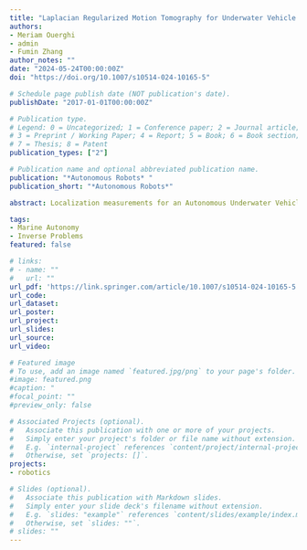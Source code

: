 ```yaml
---
title: "Laplacian Regularized Motion Tomography for Underwater Vehicle Flow Mapping with Sporadic Localization Measurements"
authors:
- Meriam Ouerghi
- admin
- Fumin Zhang
author_notes: ""
date: "2024-05-24T00:00:00Z"
doi: "https://doi.org/10.1007/s10514-024-10165-5"

# Schedule page publish date (NOT publication's date).
publishDate: "2017-01-01T00:00:00Z"

# Publication type.
# Legend: 0 = Uncategorized; 1 = Conference paper; 2 = Journal article;
# 3 = Preprint / Working Paper; 4 = Report; 5 = Book; 6 = Book section;
# 7 = Thesis; 8 = Patent
publication_types: ["2"]

# Publication name and optional abbreviated publication name.
publication: "*Autonomous Robots* "
publication_short: "*Autonomous Robots*"

abstract: Localization measurements for an Autonomous Underwater Vehicle (AUV) are often difficult to obtain. In many cases, localization measurements are only available sporadically after the AUV comes to the sea surface. Since the motion of AUVs is often affected by unknown underwater flow fields, the sporadic localization measurements carry information of the underwater flow field. Motion tomography (MT) algorithms have been developed to compute an underwater flow map based on the sporadic localization measurements.  This paper extends MT by introducing Laplacian regularization in to the problem formulation and the MT algorithm.   Laplacian regularization enforces smoothness in the spatial distribution of the underwater flow field. The resulted Laplacian regularized motion tomography (RMT) algorithm converges to achieve a finite error bounded. The performance of the RMT and other variants of MT are compared through the method of data resolution analysis. The improved performance of RMT is confirmed by experimental data collected from underwater glider ocean sensing experiments. 

tags:
- Marine Autonomy
- Inverse Problems
featured: false

# links:
# - name: ""
#   url: ""
url_pdf: 'https://link.springer.com/article/10.1007/s10514-024-10165-5'
url_code: 
url_dataset:
url_poster: 
url_project: 
url_slides: 
url_source: 
url_video: 

# Featured image
# To use, add an image named `featured.jpg/png` to your page's folder. 
#image: featured.png
#caption: "
#focal_point: ""
#preview_only: false

# Associated Projects (optional).
#   Associate this publication with one or more of your projects.
#   Simply enter your project's folder or file name without extension.
#   E.g. `internal-project` references `content/project/internal-project/index.md`.
#   Otherwise, set `projects: []`.
projects: 
- robotics

# Slides (optional).
#   Associate this publication with Markdown slides.
#   Simply enter your slide deck's filename without extension.
#   E.g. `slides: "example"` references `content/slides/example/index.md`.
#   Otherwise, set `slides: ""`.
# slides: ""
---
```

